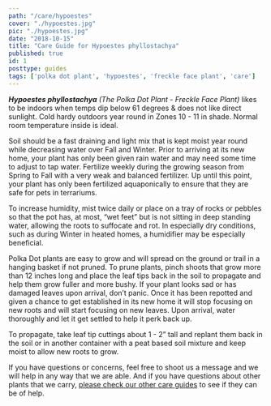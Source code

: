```yaml
---
path: "/care/hypoestes"
cover: "./hypoestes.jpg"
pic: "./hypoestes.jpg"
date: "2018-10-15"
title: "Care Guide for Hypoestes phyllostachya"
published: true
id: 1
posttype: guides
tags: ['polka dot plant', 'hypoestes', 'freckle face plant', 'care']
---
```

<em><strong>Hypoestes phyllostachya</strong> (The Polka Dot Plant - Freckle Face Plant)</em> likes to be indoors when temps dip below 61 degrees & does not like direct sunlight. Cold hardy outdoors year round in Zones 10 - 11 in shade. Normal room temperature inside is ideal. 

Soil should be a fast draining and light mix that is kept moist year round while decreasing water over Fall and Winter. Prior to arriving at its new home, your plant has only been given rain water and may need some time to adjust to tap water. Fertilize weekly during the growing season from Spring to Fall with a very weak and balanced fertilizer. Up until this point, your plant has only been fertilized aquaponically to ensure that they are safe for pets in terrariums. 

To increase humidity, mist twice daily or place on a tray of rocks or pebbles so that the pot has, at most, “wet feet” but is not sitting in deep standing water, allowing the roots to suffocate and rot. In especially dry conditions, such as during Winter in heated homes, a humidifier may be especially beneficial. 

Polka Dot plants are easy to grow and will spread on the ground or trail in a hanging basket if not pruned. To prune plants, pinch shoots that grow more than 12 inches long and place the leaf tips back in the soil to propagate and help them grow fuller and more bushy. If your plant looks sad or has damaged leaves upon arrival, don’t panic. Once it has been repotted and given a chance to get established in its new home it will stop focusing on new roots and will start focusing on new leaves. Upon arrival, water thoroughly and let it get settled to help it perk back up.  

To propagate, take leaf tip cuttings about 1 - 2” tall and replant them back in the soil or in another container with a peat based soil mixture and keep moist to allow new roots to grow. 

If you have questions or concerns, feel free to shoot us a message and we will help in any way that we are able. And if you have questions about other plants that we carry, [please check our other care guides](/care/) to see if they can be of help.
